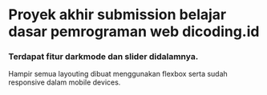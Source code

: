 # Proyek akhir submission belajar dasar pemrograman web dicoding.id
### Terdapat fitur darkmode dan slider didalamnya.
Hampir semua layouting dibuat menggunakan flexbox serta sudah responsive dalam mobile devices.
